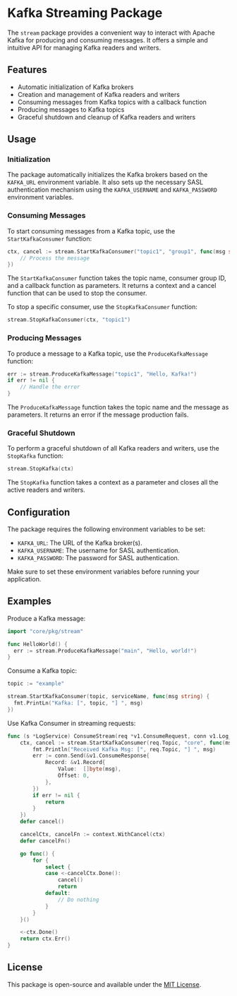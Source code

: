 # Kafka Streaming Package

The `stream` package provides a convenient way to interact with Apache Kafka for producing and consuming messages. It offers a simple and intuitive API for managing Kafka readers and writers.

## Features

- Automatic initialization of Kafka brokers
- Creation and management of Kafka readers and writers
- Consuming messages from Kafka topics with a callback function
- Producing messages to Kafka topics
- Graceful shutdown and cleanup of Kafka readers and writers

## Usage

### Initialization

The package automatically initializes the Kafka brokers based on the `KAFKA_URL` environment variable. It also sets up the necessary SASL authentication mechanism using the `KAFKA_USERNAME` and `KAFKA_PASSWORD` environment variables.

### Consuming Messages

To start consuming messages from a Kafka topic, use the `StartKafkaConsumer` function:

```go
ctx, cancel := stream.StartKafkaConsumer("topic1", "group1", func(msg string) {
    // Process the message
})
```

The `StartKafkaConsumer` function takes the topic name, consumer group ID, and a callback function as parameters. It returns a context and a cancel function that can be used to stop the consumer.

To stop a specific consumer, use the `StopKafkaConsumer` function:

```go
stream.StopKafkaConsumer(ctx, "topic1")
```

### Producing Messages

To produce a message to a Kafka topic, use the `ProduceKafkaMessage` function:

```go
err := stream.ProduceKafkaMessage("topic1", "Hello, Kafka!")
if err != nil {
    // Handle the error
}
```

The `ProduceKafkaMessage` function takes the topic name and the message as parameters. It returns an error if the message production fails.

### Graceful Shutdown

To perform a graceful shutdown of all Kafka readers and writers, use the `StopKafka` function:

```go
stream.StopKafka(ctx)
```

The `StopKafka` function takes a context as a parameter and closes all the active readers and writers.

## Configuration

The package requires the following environment variables to be set:

- `KAFKA_URL`: The URL of the Kafka broker(s).
- `KAFKA_USERNAME`: The username for SASL authentication.
- `KAFKA_PASSWORD`: The password for SASL authentication.

Make sure to set these environment variables before running your application.

## Examples

Produce a Kafka message:

```go
import "core/pkg/stream"

func HelloWorld() {
  err := stream.ProduceKafkaMessage("main", "Hello, world!")
}
```

Consume a Kafka topic:

```go
topic := "example"

stream.StartKafkaConsumer(topic, serviceName, func(msg string) {
  fmt.PrintLn("Kafka: [", topic, "] ", msg)
})
```

Use Kafka Consumer in streaming requests:

```go
func (s *LogService) ConsumeStream(req *v1.ConsumeRequest, conn v1.Log_ConsumeStreamServer) error {
	ctx, cancel := stream.StartKafkaConsumer(req.Topic, "core", func(msg string) {
		fmt.Println("Received Kafka Msg: [", req.Topic, "] ", msg)
		err := conn.Send(&v1.ConsumeResponse{
			Record: &v1.Record{
				Value:  []byte(msg),
				Offset: 0,
			},
		})
		if err != nil {
			return
		}
	})
	defer cancel()

	cancelCtx, cancelFn := context.WithCancel(ctx)
	defer cancelFn()

	go func() {
		for {
			select {
			case <-cancelCtx.Done():
				cancel()
				return
			default:
				// Do nothing
			}
		}
	}()

	<-ctx.Done()
	return ctx.Err()
}
```

## License

This package is open-source and available under the [MIT License](LICENSE).